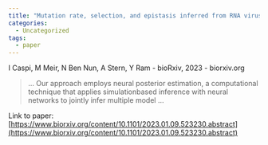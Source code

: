 ```yaml
---
title: "Mutation rate, selection, and epistasis inferred from RNA virus haplotypes via neural posterior estimation"
categories:
  - Uncategorized
tags:
  - paper
---
```

I Caspi, M Meir, N Ben Nun, A Stern, Y Ram - bioRxiv, 2023 - biorxiv.org



>… Our approach employs neural posterior estimation, a computational technique that applies simulationbased inference with neural networks to jointly infer multiple model …

Link to paper: [https://www.biorxiv.org/content/10.1101/2023.01.09.523230.abstract](https://www.biorxiv.org/content/10.1101/2023.01.09.523230.abstract)
